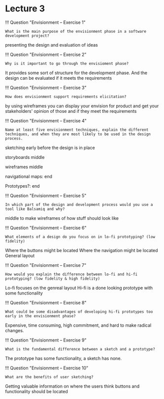 # Lecture 3


!!! Question "Envisionment – Exercise 1"

    What is the main purpose of the envisionment phase in a software development project?

presenting the design and evaluation of ideas

!!! Question "Envisionment – Exercise 2"

    Why is it important to go through the envisioment phase?

It provides some sort of structure for the development phase. And the design can be evaluated if it meets the requirements

!!! Question "Envisionment – Exercise 3"

    How does envisionment support requirements elicitation?

by using wireframes you can display your envision for product and get your stakeholders' opinion of those and if they meet the requirements

!!! Question "Envisionment – Exercise 4"

    Name at least five envisionment techniques, explain the different techniques, and when they are most likely to be used in the design process.

sketching early before the design is in place

storyboards middle

wireframes middle

navigational maps: end

Prototypes?: end

!!! Question  "Envisionment – Exercise 5"

    In which part of the design and development process would you use a tool like Balsamiq and why?

middle to make wireframes of how stuff should look like

!!! Question "Envisionment – Exercise 6"

    What elements of a design do you focus on in lo-fi prototyping? (low fidelity)

Where the buttons might be located
Where the navigation might be located
General layout

!!! Question "Envisionment – Exercise 7"

    How would you explain the difference between lo-fi and hi-fi prototyping? (low fidelity & high fidelity)

Lo-fi focuses on the genreal layout
Hi-fi is a done looking prototype with some functionality

!!! Question "Envisionment – Exercise 8"

    What could be some disadvantages of developing hi-fi prototypes too early in the envisionment phase?

Expensive, time consuming, high commitment, and hard to make radical changes.

!!! Question "Envisionment – Exercise 9"

    What is the fundamental difference between a sketch and a prototype?

The prototype has some functionality, a sketch has none.

!!! Question "Envisionment – Exercise 10"

    What are the benefits of user sketching?

Getting valuable information on where the users think buttons and functionality should be located